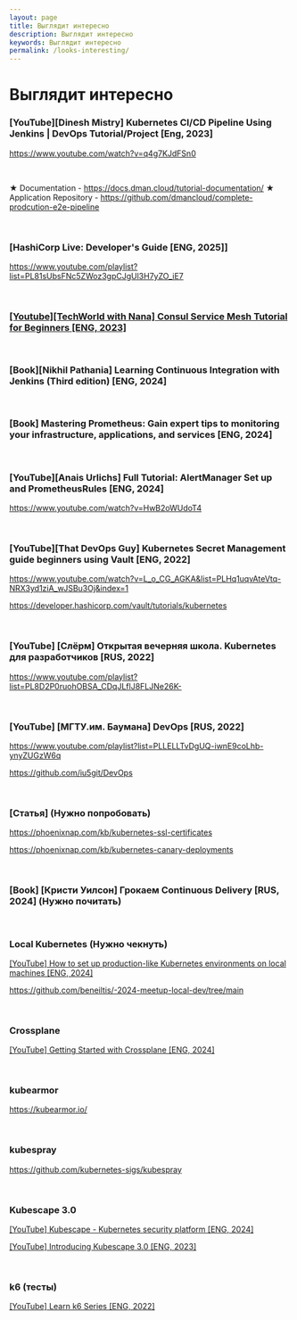 ```yaml
---
layout: page
title: Выглядит интересно
description: Выглядит интересно
keywords: Выглядит интересно
permalink: /looks-interesting/
---
```


# Выглядит интересно

### [YouTube][Dinesh Mistry] Kubernetes CI/CD Pipeline Using Jenkins | DevOps Tutorial/Project [Eng, 2023]

https://www.youtube.com/watch?v=q4g7KJdFSn0

<br/>

★ Documentation - https://docs.dman.cloud/tutorial-documentation/
★ Application Repository - https://github.com/dmancloud/complete-prodcution-e2e-pipeline

<br/>

### [HashiCorp Live: Developer's Guide [ENG, 2025]]

https://www.youtube.com/playlist?list=PL81sUbsFNc5ZWoz3gpCJgUl3H7yZO_iE7

<br/>

### [[Youtube][TechWorld with Nana] Consul Service Mesh Tutorial for Beginners [ENG, 2023]](https://www.youtube.com/watch?v=s3I1kKKfjtQ)

<br/>

### [Book][Nikhil Pathania] Learning Continuous Integration with Jenkins (Third edition) [ENG, 2024]

<br/>

### [Book] Mastering Prometheus: Gain expert tips to monitoring your infrastructure, applications, and services [ENG, 2024]

<br/>

### [YouTube][Anais Urlichs] Full Tutorial: AlertManager Set up and PrometheusRules [ENG, 2024]

https://www.youtube.com/watch?v=HwB2oWUdoT4

<br/>

### [YouTube][That DevOps Guy] Kubernetes Secret Management guide beginners using Vault [ENG, 2022]

https://www.youtube.com/watch?v=L_o_CG_AGKA&list=PLHq1uqvAteVtq-NRX3yd1ziA_wJSBu3Oj&index=1

https://developer.hashicorp.com/vault/tutorials/kubernetes

<br/>

### [YouTube] [Слёрм] Открытая вечерняя школа. Kubernetes для разработчиков [RUS, 2022]

https://www.youtube.com/playlist?list=PL8D2P0ruohOBSA_CDqJLflJ8FLJNe26K-

<br/>

### [YouTube] [МГТУ.им. Баумана] DevOps [RUS, 2022]

https://www.youtube.com/playlist?list=PLLELLTvDgUQ-iwnE9coLhb-ynyZUGzW6q

https://github.com/iu5git/DevOps

<br/>

### [Статья] (Нужно попробовать)

https://phoenixnap.com/kb/kubernetes-ssl-certificates

https://phoenixnap.com/kb/kubernetes-canary-deployments

<br/>

### [Book] [Кристи Уилсон] Грокаем Continuous Delivery [RUS, 2024] (Нужно почитать)

<br/>

### Local Kubernetes (Нужно чекнуть)

[[YouTube] How to set up production-like Kubernetes environments on local machines [ENG, 2024]](https://www.youtube.com/watch?v=Bh0Uw9111yg)

https://github.com/beneiltis/-2024-meetup-local-dev/tree/main

<br/>

### Crossplane

[[YouTube] Getting Started with Crossplane [ENG, 2024]](https://www.youtube.com/watch?v=bBpE0rfE-JM)

<br/>

### kubearmor

https://kubearmor.io/

<br/>

### kubespray

https://github.com/kubernetes-sigs/kubespray

<br/>

### Kubescape 3.0

[[YouTube] Kubescape - Kubernetes security platform [ENG, 2024]](https://www.youtube.com/watch?v=8NlEgjhE-mg)

[[YouTube] Introducing Kubescape 3.0 [ENG, 2023]](https://www.youtube.com/watch?v=5ZT--gyxVlg)

<br/>

### k6 (тесты)

[[YouTube] Learn k6 Series [ENG, 2022]](https://www.youtube.com/watch?v=xJLABpaYllM&list=PLJ9A48W0kpRJKmVeurt7ltKfrOdr8ZBdt)
